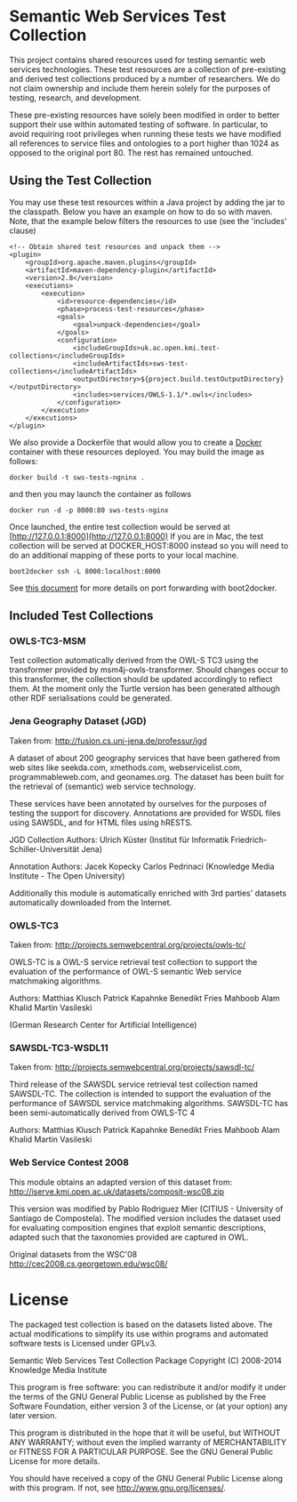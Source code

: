 # Semantic Web Services Test Collection

This project contains shared resources used for testing semantic web services technologies. These test resources are a collection of
pre-existing and derived test collections produced by a number of researchers. We do not claim ownership and include them herein
solely for the purposes of testing, research, and development.

These pre-existing resources have solely been modified in order to better support their use within automated
testing of software. In particular, to avoid requiring root privileges when running these tests we have modified
all references to service files and ontologies to a port higher than 1024 as opposed to the original port 80.
The rest has remained untouched.

## Using the Test Collection

You may use these test resources within a Java project by adding the jar to the classpath. 
Below you have an example on how to do so with maven. Note, that the example below filters the resources to use (see the 'includes' clause)


```
<!-- Obtain shared test resources and unpack them -->
<plugin>
    <groupId>org.apache.maven.plugins</groupId>
    <artifactId>maven-dependency-plugin</artifactId>
    <version>2.8</version>
    <executions>
        <execution>
            <id>resource-dependencies</id>
            <phase>process-test-resources</phase>
            <goals>
                <goal>unpack-dependencies</goal>
            </goals>
            <configuration>
                <includeGroupIds>uk.ac.open.kmi.test-collections</includeGroupIds>
                <includeArtifactIds>sws-test-collections</includeArtifactIds>
                <outputDirectory>${project.build.testOutputDirectory}</outputDirectory>
                <includes>services/OWLS-1.1/*.owls</includes>
            </configuration>
        </execution>
    </executions>
</plugin>

```

We also provide a Dockerfile that would allow you to create a [Docker](https://www.docker.com) container with these resources deployed.
You may build the image as follows:

```
docker build -t sws-tests-ngninx .
```

and then you may launch the container as follows

```
docker run -d -p 8000:80 sws-tests-nginx
```

Once launched, the entire test collection would be served at [http://127.0.0.1:8000](http://127.0.0.1:8000)
If you are in Mac, the test collection will be served at DOCKER_HOST:8000 instead so you will need to do an additional mapping of these ports to your local machine.

```
boot2docker ssh -L 8000:localhost:8000
```

See [this document](https://github.com/boot2docker/boot2docker/blob/master/doc/WORKAROUNDS.md#port-forwarding-on-steroids) for more details on port forwarding with boot2docker. 

## Included Test Collections

### OWLS-TC3-MSM

 Test collection automatically derived from the OWL-S TC3 using the transformer provided by msm4j-owls-transformer.
 Should changes occur to this transformer, the collection should be updated accordingly to reflect them.
 At the moment only the Turtle version has been generated although other RDF serialisations could be generated.

### Jena Geography Dataset (JGD)

Taken from: http://fusion.cs.uni-jena.de/professur/jgd

A dataset of about 200 geography services that have been gathered from web sites like seekda.com, xmethods.com,
webservicelist.com, programmableweb.com, and geonames.org. The dataset has been built for the retrieval of
(semantic) web service technology.

These services have been annotated by ourselves for the purposes of testing the support for discovery.
Annotations are provided for WSDL files using SAWSDL, and for HTML files using hRESTS.

JGD Collection Authors:
Ulrich Küster
(Institut für Informatik Friedrich-Schiller-Universität Jena)

Annotation Authors:
Jacek Kopecky
Carlos Pedrinaci
(Knowledge Media Institute - The Open University)


Additionally this module is automatically enriched with 3rd parties' datasets automatically downloaded from the Internet.

### OWLS-TC3

 Taken from: http://projects.semwebcentral.org/projects/owls-tc/

 OWLS-TC is a OWL-S service retrieval test collection to support the evaluation of the performance of OWL-S
 semantic Web service matchmaking algorithms.

 Authors:
 Matthias Klusch
 Patrick Kapahnke
 Benedikt Fries
 Mahboob Alam Khalid
 Martin Vasileski

 (German Research Center for Artificial Intelligence)

### SAWSDL-TC3-WSDL11

 Taken from: http://projects.semwebcentral.org/projects/sawsdl-tc/

 Third release of the SAWSDL service retrieval test collection named SAWSDL-TC. The collection is intended to support
 the evaluation of the performance of SAWSDL service matchmaking algorithms. SAWSDL-TC has been semi-automatically
 derived from OWLS-TC 4

 Authors:
 Matthias Klusch
 Patrick Kapahnke
 Benedikt Fries
 Mahboob Alam Khalid
 Martin Vasileski

### Web Service Contest 2008
 
 This module obtains an adapted version of this dataset from: http://iserve.kmi.open.ac.uk/datasets/composit-wsc08.zip

 This version was modified by Pablo Rodriguez Mier (CITIUS - University of Santiago de Compostela). The modified version
 includes the dataset used for evaluating composition engines that exploit semantic descriptions, adapted such that the
 taxonomies provided are captured in OWL.

 Original datasets from the WSC'08
 http://cec2008.cs.georgetown.edu/wsc08/

# License
 
 The packaged test collection is based on the datasets listed above. The actual modifications to simplify its use
 within programs and automated software tests is Licensed under GPLv3.


 Semantic Web Services Test Collection Package
 Copyright (C) 2008-2014 Knowledge Media Institute

 This program is free software: you can redistribute it and/or modify
 it under the terms of the GNU General Public License as published by
 the Free Software Foundation, either version 3 of the License, or
 (at your option) any later version.

 This program is distributed in the hope that it will be useful,
 but WITHOUT ANY WARRANTY; without even the implied warranty of
 MERCHANTABILITY or FITNESS FOR A PARTICULAR PURPOSE.  See the
 GNU General Public License for more details.

 You should have received a copy of the GNU General Public License
 along with this program.  If not, see <http://www.gnu.org/licenses/>.
